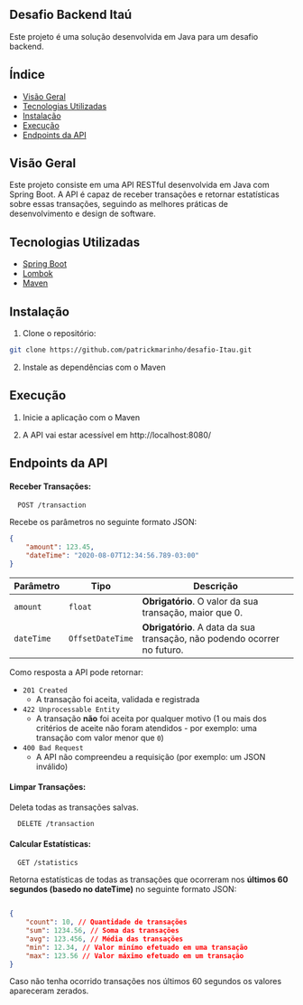 
## Desafio Backend Itaú
 Este projeto é uma solução desenvolvida em Java para um desafio backend.

## Índice
- [Visão Geral](#visão-geral)
- [Tecnologias Utilizadas](#tecnologias-utilizadas)
- [Instalação](#instalação)
- [Execução](#execução)
- [Endpoints da API](#endpoints-da-api)

## Visão Geral
Este projeto consiste em uma API RESTful desenvolvida em Java com Spring Boot. A API é capaz de receber transações e retornar estatísticas sobre essas transações, seguindo as melhores práticas de desenvolvimento e design de software.

## Tecnologias Utilizadas
- [Spring Boot](https://spring.io/projects/spring-boot)
- [Lombok](https://projectlombok.org/)
- [Maven](https://maven.apache.org/)

## Instalação
1. Clone o repositório:

```bash
git clone https://github.com/patrickmarinho/desafio-Itau.git
```

2. Instale as dependências com o Maven

## Execução
1. Inicie a aplicação com o Maven

2. A API vai estar acessível em http://localhost:8080/

## Endpoints da API

#### Receber Transações:

```http
  POST /transaction
```
Recebe os parâmetros no seguinte formato JSON:

```json
{
    "amount": 123.45,
    "dateTime": "2020-08-07T12:34:56.789-03:00"
}
```

| Parâmetro | Tipo            | Descrição                                                              |
|-----------|-----------------|------------------------------------------------------------------------|
|`amount`   |`float`          |**Obrigatório**. O valor da sua transação, maior que 0.                 |
|`dateTime` |`OffsetDateTime` |**Obrigatório**. A data da sua transação, não podendo ocorrer no futuro.|

Como resposta a API pode retornar:
- `201 Created`
    - A transação foi aceita, validada e registrada
- `422 Unprocessable Entity`
    - A transação **não** foi aceita por qualquer motivo (1 ou mais dos critérios de aceite não foram atendidos - por exemplo: uma transação com valor menor que `0`)
- `400 Bad Request`
    - A API não compreendeu a requisição (por exemplo: um JSON inválido)

#### Limpar Transações:
Deleta todas as transações salvas.
```http
  DELETE /transaction
```

#### Calcular Estatísticas:

```http
  GET /statistics
```
Retorna estatísticas de todas as transações que ocorreram nos **últimos 60 segundos (basedo no dateTime)** no seguinte formato JSON:

```json

{
    "count": 10, // Quantidade de transações
    "sum": 1234.56, // Soma das transações
    "avg": 123.456, // Média das transações
    "min": 12.34, // Valor minímo efetuado em uma transação
    "max": 123.56 // Valor máximo efetuado em um transação
}

```
Caso não tenha ocorrido transações nos últimos 60 segundos os valores apareceram zerados.
